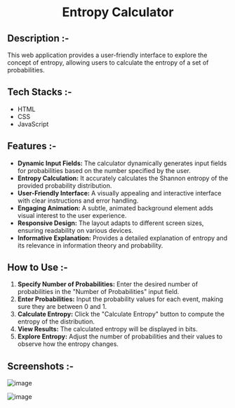# <p align="center">Entropy Calculator</p>

## Description :-

This web application provides a user-friendly interface to explore the concept of entropy, allowing users to calculate the entropy of a set of probabilities.

## Tech Stacks :-

- HTML
- CSS
- JavaScript

## Features :-

- **Dynamic Input Fields:**  The calculator dynamically generates input fields for probabilities based on the number specified by the user.
- **Entropy Calculation:**  It accurately calculates the Shannon entropy of the provided probability distribution.
- **User-Friendly Interface:**  A visually appealing and interactive interface with clear instructions and error handling.
- **Engaging Animation:**  A subtle, animated background element adds visual interest to the user experience.
- **Responsive Design:**  The layout adapts to different screen sizes, ensuring readability on various devices.
- **Informative Explanation:**  Provides a detailed explanation of entropy and its relevance in information theory and probability.

## How to Use :-

1. **Specify Number of Probabilities:** Enter the desired number of probabilities in the "Number of Probabilities" input field.
2. **Enter Probabilities:** Input the probability values for each event, making sure they are between 0 and 1.
3. **Calculate Entropy:** Click the "Calculate Entropy" button to compute the entropy of the distribution.
4. **View Results:**  The calculated entropy will be displayed in bits.
5. **Explore Entropy:** Adjust the number of probabilities and their values to observe how the entropy changes.

## Screenshots :-

![image](https://github.com/Rakesh9100/CalcDiverse/assets/73993775/71e7c129-18c2-4ed4-b1c8-dc295972d7b0)

![image](https://github.com/Rakesh9100/CalcDiverse/assets/73993775/8c9d0497-aa15-42b6-8c2d-cfd3a8c5c50c)
